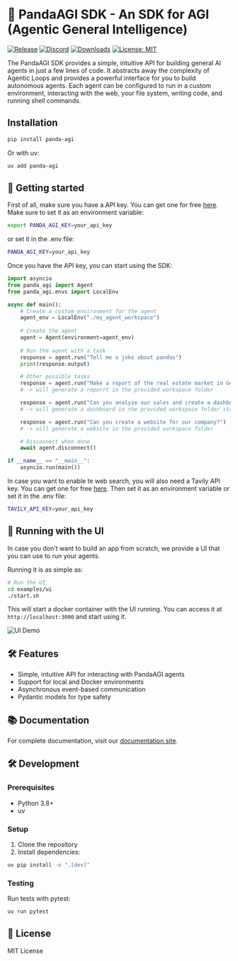 # 🐼 PandaAGI SDK - An SDK for AGI (Agentic General Intelligence)

[![Release](https://img.shields.io/pypi/v/panda-agi?label=Release&style=flat-square)](https://pypi.org/project/panda-agi/)
[![Discord](https://dcbadge.vercel.app/api/server/kF7FqH2FwS?style=flat&compact=true)](https://discord.gg/KYKj9F2FRH)
[![Downloads](https://static.pepy.tech/badge/panda-agi)](https://pepy.tech/project/panda-agi)
[![License: MIT](https://img.shields.io/badge/License-MIT-yellow.svg)](https://opensource.org/licenses/MIT)


The PandaAGI SDK provides a simple, intuitive API for building general AI agents in just a few lines of code. It abstracts away the complexity of Agentic Loops and provides a powerful interface for you to build autonomous agents.
Each agent can be configured to run in a custom environment, interacting with the web, your file system, writing code, and running shell commands.

## Installation

```bash
pip install panda-agi
```

Or with uv:

```bash
uv add panda-agi
```

## 🔧 Getting started

First of all, make sure you have a API key. You can get one for free [here](https://agi.pandas-ai.com/).
Make sure to set it as an environment variable:

```bash
export PANDA_AGI_KEY=your_api_key
```

or set it in the .env file:

```bash
PANDA_AGI_KEY=your_api_key
```

Once you have the API key, you can start using the SDK:

```python
import asyncio
from panda_agi import Agent
from panda_agi.envs import LocalEnv

async def main():
    # Create a custom environment for the agent
    agent_env = LocalEnv("./my_agent_workspace")
    
    # Create the agent
    agent = Agent(environment=agent_env)
    
    # Run the agent with a task
    response = agent.run("Tell me a joke about pandas")
    print(response.output)

    # Other possible tasks
    response = agent.run("Make a report of the real estate market in Germany")
    # -> will generate a reporrt in the provided workspace folder

    response = agent.run("Can you analyze our sales and create a dashboard?")
    # -> will generate a dashboard in the provided workspace folder starting from a csv file in the workspace folder

    response = agent.run("Can you create a website for our company?")
    # -> will generate a website in the provided workspace folder

    # Disconnect when done
    await agent.disconnect()

if __name__ == "__main__":
    asyncio.run(main())
```

In case you want to enable te web search, you will also need a Tavily API key. You can get one for free [here](https://tavily.ai/). Then set it as an environment variable or set it in the .env file:

```bash
TAVILY_API_KEY=your_api_key
```

## 📱 Running with the UI

In case you don't want to build an app from scratch, we provide a UI that you can use to run your agents.

Running it is as simple as:

```bash
# Run the UI
cd examples/ui
./start.sh
```

This will start a docker container with the UI running. You can access it at `http://localhost:3000` and start using it.

![UI Demo](docs/videos/ui-video.gif)

## 🛠️ Features

- Simple, intuitive API for interacting with PandaAGI agents
- Support for local and Docker environments
- Asynchronous event-based communication
- Pydantic models for type safety

## 📚 Documentation

For complete documentation, visit our [documentation site](https://agi-docs.pandas-ai.com).

## 🛠️ Development

### Prerequisites

- Python 3.8+
- uv

### Setup

1. Clone the repository
2. Install dependencies:

```bash
uv pip install -e ".[dev]"
```

### Testing

Run tests with pytest:

```bash
uv run pytest
```

## 📝 License

MIT License
